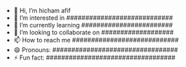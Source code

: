 - 👋 Hi, I’m hicham afif 
- 👀 I’m interested in ############################
- 🌱 I’m currently learning ########################
- 💞️ I’m looking to collaborate on ###################
- 📫 How to reach me ############################
- 😄 Pronouns: #################################
- ⚡ Fun fact: ##################################

<!---
hichamafif2/hichamafif2 is a ✨ special ✨ repository because its `README.md` (this file) appears on your GitHub profile.
You can click the Preview link to take a look at your changes.
--->

